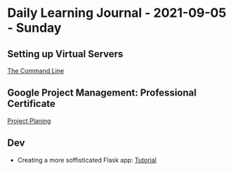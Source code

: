 # Daily Learning Journal - 2021-09-05 - Sunday

## Setting up Virtual Servers

[The Command Line](https://missing.csail.mit.edu/2020/course-shell/)

## Google Project Management: Professional Certificate

[Project Planing](https://www.coursera.org/learn/project-planning-google/home/)

## Dev

- Creating a more soffisticated Flask app: [Tutorial](https://programminghistorian.org/en/lessons/creating-apis-with-python-and-flask#what-is-an-api)